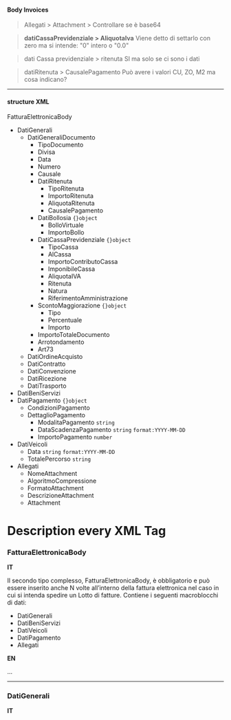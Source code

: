 #### Body Invoices

> Allegati > Attachment > Controllare se è base64 

> **datiCassaPrevidenziale > AliquotaIva**
> Viene detto di settarlo con zero ma si intende: "0" intero o "0.0"

> dati Cassa previdenziale > ritenuta SI ma solo se ci sono i dati

> datiRitenuta > CausalePagamento Può avere i valori CU, ZO, M2 ma cosa indicano?
---

#### structure XML 

FatturaElettronicaBody

+ DatiGenerali
  + DatiGeneraliDocumento 
    + TipoDocumento
    + Divisa 
    + Data 
    + Numero 
    + Causale 
    + DatiRitenuta 
      + TipoRitenuta 
      + ImportoRitenuta
      + AliquotaRitenuta
      + CausalePagamento
    + DatiBollosia `{}object`
      + BolloVirtuale
      + ImportoBollo
    + DatiCassaPrevidenziale `{}object`
      + TipoCassa
      + AlCassa
      + ImportoContributoCassa
      + ImponibileCassa
      + AliquotaIVA
      + Ritenuta
      + Natura
      + RiferimentoAmministrazione
    + ScontoMaggiorazione `{}object`
      + Tipo
      + Percentuale
      + Importo
    + ImportoTotaleDocumento
    + Arrotondamento
    + Art73
  + DatiOrdineAcquisto
  + DatiContratto
  + DatiConvenzione
  + DatiRicezione
  + DatiTrasporto
+ DatiBeniServizi
+ DatiPagamento `{}object`
  + CondizioniPagamento
  + DettaglioPagamento
    + ModalitaPagamento `string`
    + DataScadenzaPagamento `string` `format:YYYY-MM-DD`
    + ImportoPagamento `number` 
+ DatiVeicoli
  + Data `string` `format:YYYY-MM-DD`
  + TotalePercorso `string` 
+ Allegati
  + NomeAttachment
  + AlgoritmoCompressione
  + FormatoAttachment
  + DescrizioneAttachment
  + Attachment





# Description every XML Tag 

### <span id="FatturaElettronicaBody">FatturaElettronicaBody </span>

**IT**

Il secondo tipo complesso, FatturaElettronicaBody, è obbligatorio e può
essere inserito anche N volte all’interno della fattura elettronica nel caso
in cui si intenda spedire un Lotto di fatture. Contiene i seguenti
macroblocchi di dati:

+ DatiGenerali
+ DatiBeniServizi
+ DatiVeicoli
+ DatiPagamento
+ Allegati

**EN**

...

---

### DatiGenerali

**IT**

